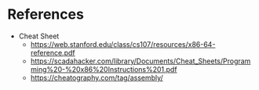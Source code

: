 # References
- Cheat Sheet
	- https://web.stanford.edu/class/cs107/resources/x86-64-reference.pdf
	- https://scadahacker.com/library/Documents/Cheat_Sheets/Programming%20-%20x86%20Instructions%201.pdf
	- https://cheatography.com/tag/assembly/